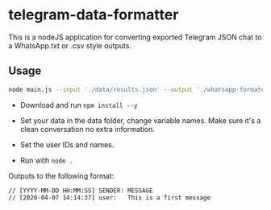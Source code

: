 # telegram-data-formatter

This is a nodeJS application for converting exported Telegram JSON chat to a WhatsApp.txt or .csv style outputs.

## Usage

```bash
node main.js --input './data/results.json' --output './whatsapp-formated.txt' --users './users.json'
```

* Download and run `npm install --y`

* Set your data in the data folder, change variable names. Make sure it's a clean conversation no extra information.

* Set the user IDs and names.

* Run with `node .`

Outputs to the following format:

```{javascript}
// [YYYY-MM-DD HH:MM:SS] SENDER: MESSAGE
// [2020-04-07 14:14:37] user:   This is a first message
```

